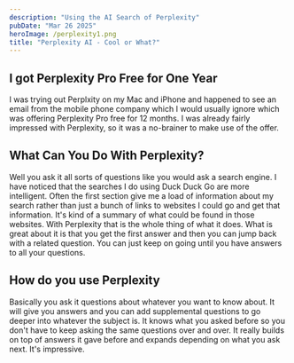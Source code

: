 ```yaml
---
description: "Using the AI Search of Perplexity"
pubDate: "Mar 26 2025"
heroImage: /perplexity1.png
title: "Perplexity AI - Cool or What?"
---
```


## I got Perplexity Pro Free for One Year

I was trying out Perplxity on my Mac and iPhone and happened to see an email from the mobile phone company which I would usually ignore which was offering Perplexity Pro free for 12 months. I was already fairly impressed with Perplexity, so it was a no-brainer to make use of the offer.

## What Can You Do With Perplexity?

Well you ask it all sorts of questions like you would ask a search engine. I have noticed that the searches I do using Duck Duck Go are more intelligent. Often the first section give me a load of information about my search rather than just a bunch of links to websites I could go and get that information. It's kind of a summary of what could be found in those websites. With Perplexity that is the whole thing of what it does. What is great about it is that you get the first answer and then you can jump back with a related question. You can just keep on going until you have answers to all your questions.

## How do you use Perplexity

Basically you ask it questions about whatever you want to know about. It will give you answers and you can add supplemental questions to go deeper into whatever the subject is. It knows what you asked before so you don't have to keep asking the same questions over and over. It really builds on top of answers it gave before and expands depending on what you ask next. It's impressive.
